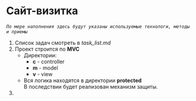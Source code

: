 Сайт-визитка
============
*`По мере наполнения здесь будут указаны используемые технологи, методы и приемы`*
<br>
1. Список задач смотреть в _task_list.md_
2. Проект строится по __MVC__
    + Директории: 
        * __с__ - controller
        * __m__ - model
        * __v__ - view
    + Вся логика находятся в директории __protected__<br>
      В последствии будет реализован механизм защиты.
3.